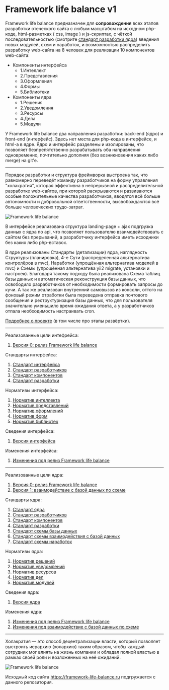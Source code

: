 # Framework life balance v1

Framework life balance предназначен для **сопровождения** всех этапов разработки отеческого сайта с любым масштабом на исходном php-коде, html-разметках ( css, image ) и js-скриптах, с чёткой последовательностью (смотрите <a target="_blank" href="/Компоненты ядра/1.Решения/Стандарты/Основа/4.Стандарт разработки.md">стандарт разработки ядра</a>) введения новых модулей, схем и наработок, и возможностью распределить разработку web-сайта на 8 человек для реализации 10 компонентов web-сайта:

- Компоненты интерфейса
   - 1.Интеллект
   - 2.Представления
   - 3.Оформления
   - 4.Формы
   - 5.Библиотеки
- Компоненты ядра
   - 1.Решения
   - 2.Уведомления
   - 3.Ресурсы
   - 4.Дела
   - 5.Модули

У Framework life balance два направления разработки: back-end (ядро) и front-end (интерфейс). Здесь нет места для php-кода в интерфейсе, и html-а в ядре. Ядро и интерфейс разделены и изолированы, что позволяет безпрепятственно разрабатывать оба направления одновременно, почтительно дополняя (без возникновения каких либо merge) на git'e.

<hr>

Порядок разработки и структура фреймворка выстроена так, что равномерно переведёт команду разработчиков на форму управления "холакратия", которая эффективна в непрерывной и распределительной разработке web-сайтов, при которой раскрываются и развиваются особые положительные качества разработчиков, вводятся всё больше автономности и добровольной ответственности, высвобождаются всё больше человеческих трудо-затрат.

![Framework life balance](https://framework-life-balance.ru/Компоненты%20интерфейса/2.Представления/Картинки/slider/slide1_bg.jpg)

В интерфейсе реализована структура landing-page + ajax подгрузка данных с ядра по api, что позволяет пользователю взаимодействовать с сайтом без прерываний, а разработчику интерфейса иметь исходники без каких либо php-вставок.

В ядре реализованы Стандарты (детализации) ядра, наглядность Структуры (планировка), 4-е Сути (распределенная альтернатива контролёров в mvc), Наработки (упрощённая альтернатива моделей в mvc) и Схемы (упрощённая альтернатива yii2 migrate, установки и настроек). Благодаря такому подходу была реализована Схема таблиц базы данных и автоматическая реконструкция базы данных, что освободило разработчиков от необходимости формировать запросы до кучи. А так же реализован внутренний самовызов из консоли, оттого на фоновый режим отработки была переведена отправка почтового сообщения и реструктуризация базы данных, что для пользователя значительно уменьшило время ожидания ответа, а у разработчиков отпала необходимость настраивать cron.

<a target="_blank" href="https://framework-life-balance.ru/#about">Подробнее о проекте</a> (в том числе про этапы развёртки).

<hr>

Реализованные цели интефрейса:
1. <a target="_blank" href="/Компоненты интерфейса/1.Интеллект/Цели/0.Цель релиза Framework life balance.md">Версия 0: релиз Framework life balance</a>

Стандарты интерфейса:
1. <a target="_blank" href="/Компоненты интерфейса/1.Интеллект/Стандарты/Основа/1.Стандарт интерфейса.md">Стандарт интерфейса</a>
2. <a target="_blank" href="/Компоненты интерфейса/1.Интеллект/Стандарты/Основа/2.Стандарт разработчиков.md">Стандарт разработчиков</a>
3. <a target="_blank" href="/Компоненты интерфейса/1.Интеллект/Стандарты/Основа/3.Стандарт компонентов.md">Стандарт компонентов</a>
4. <a target="_blank" href="/Компоненты интерфейса/1.Интеллект/Стандарты/Основа/4.Стандарт разработки.md">Стандарт разработки</a>

Нормативы интерфейса:
1. <a target="_blank" href="/Компоненты интерфейса/3.Оформления/Нормативы/1.Норматив интеллекта.md">Норматив интеллекта</a>
2. <a target="_blank" href="/Компоненты интерфейса/3.Оформления/Нормативы/2.Норматив представлений.md">Норматив представлений</a>
3. <a target="_blank" href="/Компоненты интерфейса/3.Оформления/Нормативы/3.Норматив оформлений.md">Норматив оформлений</a>
4. <a target="_blank" href="/Компоненты интерфейса/3.Оформления/Нормативы/4.Норматив форм.md">Норматив форм</a>
5. <a target="_blank" href="/Компоненты интерфейса/3.Оформления/Нормативы/5.Норматив библиотек.md">Норматив библиотек</a>

Сведения интерфейса:
1. <a target="_blank" href="/Компоненты интерфейса/4.Формы/Сведения/Версия интерфейса.md">Версия интерфейса</a>

Изменения интерфейса:
1. <a target="_blank" href="/Компоненты интерфейса/4.Формы/Изменения/1.Изменения под релиз Framework life balance.md">Изменения под релиз Framework life balance</a>

<hr>

Реализованные цели ядра:
1. <a target="_blank" href="/Компоненты ядра/1.Решения/Цели/0.Цель релиз Framework life balance.md">Версия 0: релиз Framework life balance</a>
2. <a target="_blank" href="/Компоненты ядра/1.Решения/Цели/1.Цель взаимодействие с базой данных по схеме.md">Версия 1: взаимодействие с базой данных по схеме</a>

Стандарты ядра:
1. <a target="_blank" href="/Компоненты ядра/1.Решения/Стандарты/Основа/1.Стандарт ядра.md">Стандарт ядра</a>
2. <a target="_blank" href="/Компоненты ядра/1.Решения/Стандарты/Основа/2.Стандарт разработчиков.md">Стандарт разработчиков</a>
3. <a target="_blank" href="/Компоненты ядра/1.Решения/Стандарты/Основа/3.Стандарт компонентов.md">Стандарт компонентов</a>
4. <a target="_blank" href="/Компоненты ядра/1.Решения/Стандарты/Основа/4.Стандарт разработки.md">Стандарт разработки</a>
5. <a target="_blank" href="/Компоненты ядра/1.Решения/Стандарты/Схемы/Стандарт схемы базы данных.md">Стандарт схемы базы данных</a>
6. <a target="_blank" href="/Компоненты ядра/1.Решения/Стандарты/Схемы/Стандарт схемы взаимодействия с базой данных.md">Стандарт схемы взаимодействия с базой данных</a>
7. <a target="_blank" href="/Компоненты ядра/1.Решения/Стандарты/Схемы/Стандарт схемы наработок.md">Стандарт схемы наработок</a>

Нормативы ядра:
1. <a target="_blank" href="/Компоненты ядра/3.Ресурсы/Нормативы/1.Норматив решений.md">Норматив решений</a>
2. <a target="_blank" href="/Компоненты ядра/3.Ресурсы/Нормативы/2.Норматив уведомлений.md">Норматив уведомлений</a>
3. <a target="_blank" href="/Компоненты ядра/3.Ресурсы/Нормативы/3.Норматив ресурсов.md">Норматив ресурсов</a>
4. <a target="_blank" href="/Компоненты ядра/3.Ресурсы/Нормативы/4.Норматив дел.md">Норматив дел</a>
4. <a target="_blank" href="/Компоненты ядра/3.Ресурсы/Нормативы/5.Норматив модулей.md">Норматив модулей</a>

Сведения ядра:
1. <a target="_blank" href="/Компоненты ядра/4.Дела/Сведения/Версия ядра.md">Версия ядра</a>

Изменения ядра:
1. <a target="_blank" href="/Компоненты ядра/4.Дела/Изменения/1.Изменения под релиз Framework life balance.md">Изменения под релиз Framework life balance</a>
2. <a target="_blank" href="/Компоненты ядра/4.Дела/Изменения/2.Изменения под взаимодействие с базой данных по схеме.md">Изменения под взаимодействие с базой данных по схеме</a>

<hr>

Холакратия — это способ децентрализации власти, который позволяет выстроить иерархию (холархию) таким образом, чтобы каждый сотрудник мог влиять на жизнь компании и обладал полной властью в рамках своей роли и возложенных на неё ожиданий.

![Framework life balance](https://framework-life-balance.ru/Компоненты%20интерфейса/2.Представления/Картинки/illustrators/4values.jpg)

Исходный код сайта https://framework-life-balance.ru подгружается с данного репозитория.